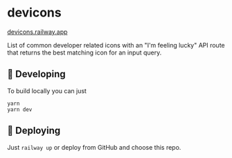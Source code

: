 # devicons

[devicons.railway.app](https://devicons.railway.app)

List of common developer related icons with an "I'm feeling lucky" API route that returns the best matching icon for an input query.

## 🔨 Developing

To build locally you can just

```
yarn
yarn dev
```

## 🚀 Deploying

Just `railway up` or deploy from GitHub and choose this repo.
